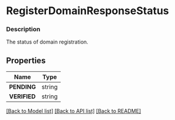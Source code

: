 # RegisterDomainResponseStatus


### Description

The status of domain registration.

## Properties
Name | Type
------------ | -------------
**PENDING** | string
**VERIFIED** | string

[[Back to Model list]](../README.md#documentation-for-models) [[Back to API list]](../README.md#documentation-for-api-endpoints) [[Back to README]](../README.md)


